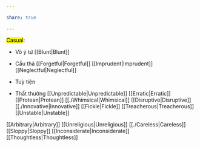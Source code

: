 ---  
share: true  
---  
<mark class="hltr-grey-gainsboro">Casual</mark>:  
- Vô ý tứ [[Blunt|Blunt]]  
- Cẩu thả [[Forgetful|Forgetful]] [[Imprudent|Imprudent]] [[Neglectful|Neglectful]]  
- Tuỳ tiện  
- Thất thường [[Unpredictable|Unpredictable]] [[Erratic|Erratic]] [[Protean|Protean]] [[./Whimsical|Whimsical]] [[Disruptive|Disruptive]] [[./Innovative|Innovative]] [[Fickle|Fickle]] [[Treacherous|Treacherous]] [[Unstable|Unstable]]  
[[Arbitrary|Arbitrary]] [[Unreligious|Unreligious]] [[./Careless|Careless]] [[Sloppy|Sloppy]] [[Inconsiderate|Inconsiderate]] [[Thoughtless|Thoughtless]]